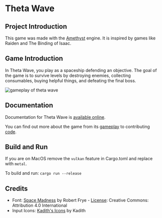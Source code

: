 # Theta Wave

## Project Introduction

This game was made with the [Amethyst](https://amethyst.rs/) engine. It is
inspired by games like Raiden and The Binding of Isaac.

## Game Introduction

In Theta Wave, you play as a spaceship defending an objective. The goal of the
game is to survive levels by destroying enemies, collecting consumables, buying
helpful things, and defeating the final boss.

![gameplay of theta wave](book/src/assets/gameplay.gif)

## Documentation

Documentation for Theta Wave is [available online](https://amethyst.github.io/theta-wave/intro.html).

You can find out more about the game from its [gameplay](https://amethyst.github.io/theta-wave/gameplay.html)
to contributing [code](https://amethyst.github.io/theta-wave/contributing.html).

## Build and Run

If you are on MacOS remove the `vulkan` feature in Cargo.toml and replace with `metal`.

To build and run: `cargo run --release`

## Credits

- Font: [Space Madness](https://mozz.itch.io/space-madness) by Robert Frye -
[License](http://creativecommons.org/licenses/by/4.0/): Creative Commons:
Attribution 4.0 International
- Input Icons: [Kadith's Icons](https://kadith.itch.io/kadiths-free-icons) by Kadith
